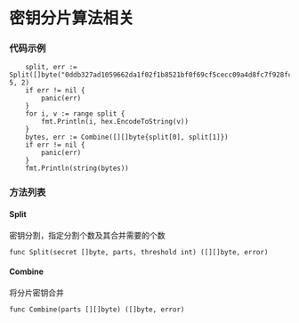 # 密钥分片算法相关

### 代码示例

```
    split, err := Split([]byte("0ddb327ad1059662da1f02f1b8521bf0f69cf5cecc09a4d8fc7f928fc9726818"), 5, 2)
    if err != nil {
        panic(err)
    }
    for i, v := range split {
        fmt.Println(i, hex.EncodeToString(v))
    }
    bytes, err := Combine([][]byte{split[0], split[1]})
    if err != nil {
        panic(err)
    }
    fmt.Println(string(bytes))
```
### 方法列表

####  Split 
密钥分割，指定分割个数及其合并需要的个数
```
func Split(secret []byte, parts, threshold int) ([][]byte, error)
```

#### Combine 
将分片密钥合并
```
func Combine(parts [][]byte) ([]byte, error) 
```